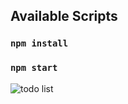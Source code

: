 
## Available Scripts

### `npm install`
### `npm start`

![todo list ](https://i.postimg.cc/6pCZXF1Q/todo.png)
